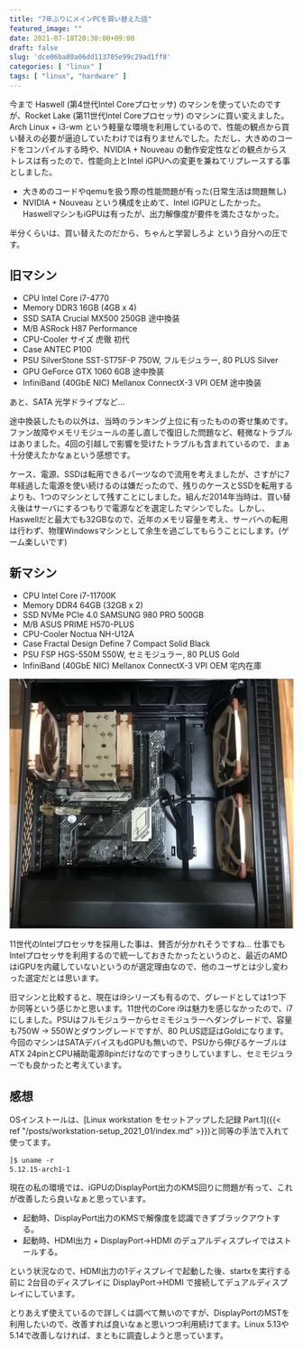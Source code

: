 ```yaml
---
title: "7年ぶりにメインPCを買い替えた話"
featured_image: ""
date: 2021-07-18T20:30:00+09:00
draft: false
slug: 'dce06ba80a06dd113705e99c29ad1ff8'
categories: [ "linux" ]
tags: [ "linux", "hardware" ]
---
```


今まで Haswell (第4世代Intel Coreプロセッサ) のマシンを使っていたのですが、Rocket Lake (第11世代Intel Coreプロセッサ) のマシンに買い変えました。Arch Linux + i3-wm という軽量な環境を利用しているので、性能の観点から買い替えの必要が逼迫していたわけでは有りませんでした。ただし、大きめのコードをコンパイルする時や、NVIDIA + Nouveau の動作安定性などの観点からストレスは有ったので、性能向上とIntel iGPUへの変更を兼ねてリプレースする事としました。
<!--more-->

- 大きめのコードやqemuを扱う際の性能問題が有った(日常生活は問題無し)
- NVIDIA + Nouveau という構成を止めて、Intel iGPUとしたかった。HaswellマシンもiGPUは有ったが、出力解像度が要件を満たさなかった。

半分くらいは、買い替えたのだから、ちゃんと学習しろよ という自分への圧です。

## 旧マシン
- CPU Intel Core i7-4770
- Memory DDR3 16GB (4GB x 4)
- SSD SATA Crucial MX500 250GB 途中換装
- M/B ASRock H87 Performance
- CPU-Cooler サイズ 虎徹 初代
- Case ANTEC P100
- PSU SilverStone SST-ST75F-P 750W, フルモジュラー, 80 PLUS Silver
- GPU GeForce GTX 1060 6GB 途中換装
- InfiniBand (40GbE NIC) Mellanox ConnectX-3 VPI OEM 途中換装

あと、SATA 光学ドライブなど...

途中換装したもの以外は、当時のランキング上位に有ったものの寄せ集めです。ファン故障やメモリモジュールの差し直しで復旧した問題など、軽微なトラブルはありました。4回の引越しで影響を受けたトラブルも含まれているので、まぁ十分使えたかなぁという感想です。

ケース、電源、SSDは転用できるパーツなので流用を考えましたが、さすがに7年経過した電源を使い続けるのは嫌だったので、残りのケースとSSDを転用するよりも、1つのマシンとして残すことにしました。組んだ2014年当時は、買い替え後はサーバにするつもりで電源などを選定したマシンでした。しかし、Haswellだと最大でも32GBなので、近年のメモリ容量を考え、サーバへの転用は行わず、物理Windowsマシンとして余生を過ごしてもらうことにします。(ゲーム楽しいです)

## 新マシン
- CPU Intel Core i7-11700K
- Memory DDR4 64GB (32GB x 2)
- SSD NVMe PCIe 4.0 SAMSUNG 980 PRO 500GB
- M/B ASUS PRIME H570-PLUS
- CPU-Cooler Noctua NH-U12A
- Case Fractal Design Define 7 Compact Solid Black
- PSU FSP HGS-550M 550W, セミモジュラー, 80 PLUS Gold
- InfiniBand (40GbE NIC) Mellanox ConnectX-3 VPI OEM 宅内在庫

![新マシン](side.jpg)

11世代のIntelプロセッサを採用した事は、賛否が分かれそうですね... 仕事でもIntelプロセッサを利用するので統一しておきたかったというのと、最近のAMDはiGPUを内蔵していないというのが選定理由なので、他のユーザとは少し変わった選定だとは思います。

旧マシンと比較すると、現在はi9シリーズも有るので、グレードとしては1つ下か同等という感じかと思います。11世代のCore i9は魅力を感じなかったので、i7にしました。PSUはフルモジュラーからセミモジュラーへダングレードで、容量も750W -> 550Wとダウングレードですが、80 PLUS認証はGoldになります。今回のマシンはSATAデバイスもdGPUも無いので、PSUから伸びるケーブルはATX 24pinとCPU補助電源8pinだけなのですっきりしていますし、セミモジュラーでも良かったと考えています。

## 感想
OSインストールは、[Linux workstation をセットアップした記録 Part.1]({{< ref "/posts/workstation-setup_2021_01/index.md" >}})と同等の手法で入れて使ってます。

```
]$ uname -r
5.12.15-arch1-1
```

現在の私の環境では、iGPUのDisplayPort出力のKMS回りに問題が有って、これが改善したら良いなぁと思っています。

- 起動時、DisplayPort出力のKMSで解像度を認識できずブラックアウトする。
- 起動時、HDMI出力 + DisplayPort-\>HDMI のデュアルディスプレイではストールする。

という状況なので、HDMI出力の1ディスプレイで起動した後、startxを実行する前に 2台目のディスプレイに DisplayPort-\>HDMI で接続してデュアルディスプレイにしています。

とりあえず使えているので詳しくは調べて無いのですが、DisplayPortのMSTを利用したいので、改善すれば良いなぁと思いつつ利用続けてます。Linux 5.13や5.14で改善しなければ、まともに調査しようと思っています。
